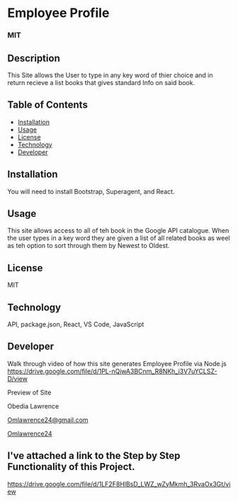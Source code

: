 
# Employee Profile
  ### MIT
  
  ## Description
  This Site allows the User to type in any key word of thier choice and in return recieve a list books that gives standard Info on said book.
 
  ## Table of Contents
  
 * [Installation](#installation)
 * [Usage](#usage)
 * [License](#license)
 * [Technology](#technology)
 * [Developer](#Developer)

  ## Installation
  You will need to install Bootstrap, Superagent, and React.

  ## Usage
  This site allows access to all of teh book in the Google API catalogue. When the user types in a key word they are given a list of all related
  books as weel as teh option to sort through them by Newest to Oldest.
  
  ## License
  MIT

  ## Technology
  API, package.json, React, VS Code, JavaScript  

  ## Developer
  
  Walk through video of how this site generates Employee Profile via Node.js
   https://drive.google.com/file/d/1PL-nQiwA3BCnm_R8NKh_i3V7uYCLSZ-D/view
  
  Preview of Site 
  
  Obedia Lawrence
  
  Omlawrence24@gmail.com
  
  [Omlawrence24](https://github.com/Omlawrence24) 
 

  ## I've attached a link to the Step by Step Functionality of this Project.
  https://drive.google.com/file/d/1LF2F8HlBsD_LWZ_wZyMkmh_3RvaOx3Gt/view
